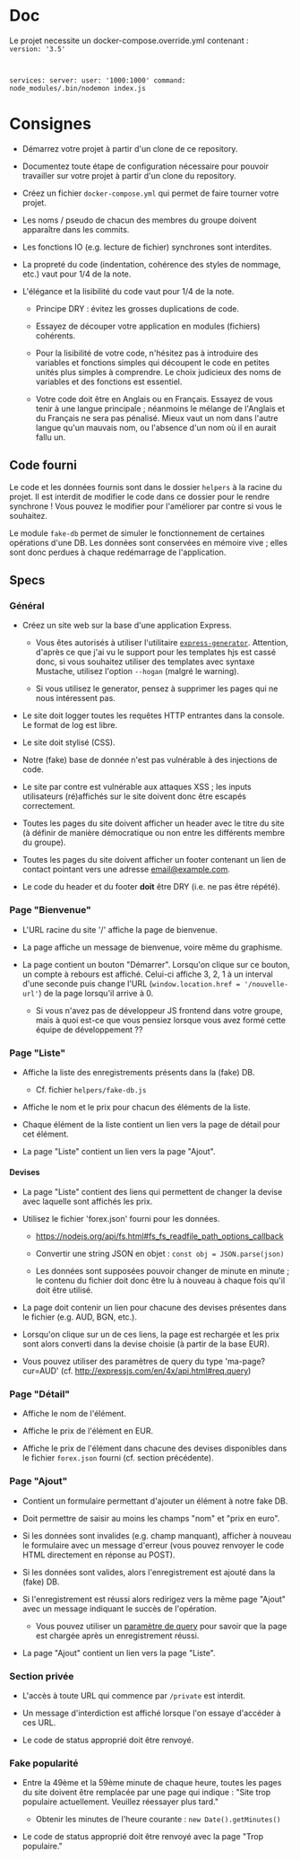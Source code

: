 # Doc

Le projet necessite un docker-compose.override.yml contenant : 
<code>
version: '3.5'

services:
  server:
    user: '1000:1000'
    command: node_modules/.bin/nodemon index.js
</code>

# Consignes

- Démarrez votre projet à partir d'un clone de ce repository.

- Documentez toute étape de configuration nécessaire pour pouvoir travailler sur
  votre projet à partir d'un clone du repository.

- Créez un fichier `docker-compose.yml` qui permet de faire tourner votre projet.

- Les noms / pseudo de chacun des membres du groupe doivent apparaître dans les
  commits.

- Les fonctions IO (e.g. lecture de fichier) synchrones sont interdites.

- La propreté du code (indentation, cohérence des styles de nommage, etc.) vaut
  pour 1/4 de la note.

- L'élégance et la lisibilité du code vaut pour 1/4 de la note.

  - Principe DRY : évitez les grosses duplications de code.

  - Essayez de découper votre application en modules (fichiers) cohérents.

  - Pour la lisibilité de votre code, n'hésitez pas à introduire des variables
    et fonctions simples qui découpent le code en petites unités plus simples à
    comprendre. Le choix judicieux des noms de variables et des fonctions est
    essentiel.

  - Votre code doit être en Anglais ou en Français. Essayez de vous tenir à une
    langue principale ; néanmoins le mélange de l'Anglais et du Français ne sera
    pas pénalisé. Mieux vaut un nom dans l'autre langue qu'un mauvais nom, ou
    l'absence d'un nom où il en aurait fallu un.

## Code fourni

Le code et les données fournis sont dans le dossier `helpers` à la racine du
projet. Il est interdit de modifier le code dans ce dossier pour le rendre
synchrone ! Vous pouvez le modifier pour l'améliorer par contre si vous le
souhaitez.

Le module `fake-db` permet de simuler le fonctionnement de certaines opérations
d'une DB. Les données sont conservées en mémoire vive ; elles sont donc perdues
à chaque redémarrage de l'application.

## Specs

### Général

- Créez un site web sur la base d'une application Express.

  - Vous êtes autorisés à utiliser l'utilitaire
    [`express-generator`](http://expressjs.com/en/starter/generator.html).
    Attention, d'après ce que j'ai vu le support pour les templates hjs est
    cassé donc, si vous souhaitez utiliser des templates avec syntaxe Mustache,
    utilisez l'option `--hogan` (malgré le warning).

  - Si vous utilisez le generator, pensez à supprimer les pages qui ne nous
    intéressent pas.

- Le site doit logger toutes les requêtes HTTP entrantes dans la console. Le
  format de log est libre.

- Le site doit stylisé (CSS).

- Notre (fake) base de donnée n'est pas vulnérable à des injections de code.

- Le site par contre est vulnérable aux attaques XSS ; les inputs utilisateurs
  (ré)affichés sur le site doivent donc être escapés correctement.

- Toutes les pages du site doivent afficher un header avec le titre du site (à
  définir de manière démocratique ou non entre les différents membre du groupe).

- Toutes les pages du site doivent afficher un footer contenant un lien de
  contact pointant vers une adresse email@example.com.

- Le code du header et du footer **doit** être DRY (i.e. ne pas être répété).

### Page "Bienvenue"

- L'URL racine du site '/' affiche la page de bienvenue.

- La page affiche un message de bienvenue, voire même du graphisme.

- La page contient un bouton "Démarrer". Lorsqu'on clique sur ce bouton, un
  compte à rebours est affiché. Celui-ci affiche 3, 2, 1 à un interval d'une
  seconde puis change l'URL (`window.location.href = '/nouvelle-url'`) de la
  page lorsqu'il arrive à 0.

  - Si vous n'avez pas de développeur JS frontend dans votre groupe, mais à
    quoi est-ce que vous pensiez lorsque vous avez formé cette équipe de
    développement ??

### Page "Liste"

- Affiche la liste des enregistrements présents dans la (fake) DB.

  - Cf. fichier `helpers/fake-db.js`

- Affiche le nom et le prix pour chacun des éléments de la liste.

- Chaque élément de la liste contient un lien vers la page de détail pour cet
  élément.

- La page "Liste" contient un lien vers la page "Ajout".

#### Devises

- La page "Liste" contient des liens qui permettent de changer la devise avec
  laquelle sont affichés les prix.

- Utilisez le fichier 'forex.json' fourni pour les données.

  - https://nodejs.org/api/fs.html#fs_fs_readfile_path_options_callback

  - Convertir une string JSON en objet : `const obj = JSON.parse(json)`

  - Les données sont supposées pouvoir changer de minute en minute ; le contenu
    du fichier doit donc être lu à nouveau à chaque fois qu'il doit être utilisé.

- La page doit contenir un lien pour chacune des devises présentes dans le
  fichier (e.g. AUD, BGN, etc.).

- Lorsqu'on clique sur un de ces liens, la page est rechargée et les prix sont
  alors converti dans la devise choisie (à partir de la base EUR).

- Vous pouvez utiliser des paramètres de query du type 'ma-page?cur=AUD' (cf.
  http://expressjs.com/en/4x/api.html#req.query)

### Page "Détail"

- Affiche le nom de l'élément.

- Affiche le prix de l'élément en EUR.

- Affiche le prix de l'élément dans chacune des devises disponibles dans le
  fichier `forex.json` fourni (cf. section précédente).

### Page "Ajout"

- Contient un formulaire permettant d'ajouter un élément à notre fake DB.

- Doit permettre de saisir au moins les champs "nom" et "prix en euro".

- Si les données sont invalides (e.g. champ manquant), afficher à nouveau le
  formulaire avec un message d'erreur (vous pouvez renvoyer le code HTML
  directement en réponse au POST).

- Si les données sont valides, alors l'enregistrement est ajouté dans la (fake)
  DB.

- Si l'enregistrement est réussi alors redirigez vers la même page "Ajout" avec
  un message indiquant le succès de l'opération.

  - Vous pouvez utiliser un
    [paramètre de query](http://expressjs.com/en/4x/api.html#req.query) pour
    savoir que la page est chargée après un enregistrement réussi.

- La page "Ajout" contient un lien vers la page "Liste".

### Section privée

- L'accès à toute URL qui commence par `/private` est interdit.

- Un message d'interdiction est affiché lorsque l'on essaye d'accéder à ces URL.

- Le code de status approprié doit être renvoyé.

### Fake popularité

- Entre la 49ème et la 59ème minute de chaque heure, toutes les pages du site
  doivent être remplacée par une page qui indique : "Site trop populaire
  actuellement. Veuillez réessayer plus tard."

  - Obtenir les minutes de l'heure courante : `new Date().getMinutes()`

- Le code de status approprié doit être renvoyé avec la page "Trop populaire."
